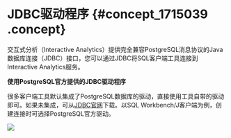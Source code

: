 # JDBC驱动程序 {#concept_1715039 .concept}

交互式分析（Interactive Analytics）提供完全兼容PostgreSQL消息协议的Java数据库连接（JDBC）接口，您可以通过JDBC将SQL客户端工具连接到Interactive Analytics服务。

**使用PostgreSQL官方提供的JDBC驱动程序**

很多客户端工具默认集成了PostgreSQL数据库的驱动，直接使用工具自带的驱动即可。如果未集成，可从[JDBC官网](https://jdbc.postgresql.org/?spm=a2c4g.11186623.2.7.3eaf12a8I631Qr)下载。以SQL Workbench/J客户端为例，创建连接时可选择PostgreSQL官方驱动。

![](http://static-aliyun-doc.oss-cn-hangzhou.aliyuncs.com/assets/img/1332511/156716890755608_zh-CN.png)

